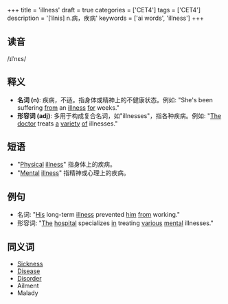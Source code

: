 +++
title = 'illness'
draft = true
categories = ['CET4']
tags = ['CET4']
description = '[ˈilnis] n.病，疾病'
keywords = ['ai words', 'illness']
+++

## 读音
/ɪlˈnɛs/

## 释义
- **名词 (n)**: 疾病，不适。指身体或精神上的不健康状态。例如: "She's been suffering [from](/zh/post/from/) an [illness](/zh/post/illness/) [for](/zh/post/for/) weeks."
- **形容词 (adj)**: 多用于构成复合名词，如"illnesses"，指各种疾病。例如: "[The](/zh/post/the/) [doctor](/zh/post/doctor/) treats [a](/zh/post/a/) [variety](/zh/post/variety/) [of](/zh/post/of/) illnesses."

## 短语
- "[Physical](/zh/post/physical/) [illness](/zh/post/illness/)" 指身体上的疾病。
- "[Mental](/zh/post/mental/) [illness](/zh/post/illness/)" 指精神或心理上的疾病。

## 例句
- 名词: "[His](/zh/post/his/) long-term [illness](/zh/post/illness/) prevented [him](/zh/post/him/) [from](/zh/post/from/) working."
- 形容词: "[The](/zh/post/the/) [hospital](/zh/post/hospital/) specializes [in](/zh/post/in/) treating [various](/zh/post/various/) [mental](/zh/post/mental/) illnesses."

## 同义词
- [Sickness](/zh/post/sickness/)
- [Disease](/zh/post/disease/)
- [Disorder](/zh/post/disorder/)
- Ailment
- Malady
